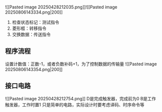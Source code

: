 ![[Pasted image 20250428212035.png]]![[Pasted image 20250806143334.png|200]]
1. 检查状态标记：测试指令
2. 菱形框：转移指令
3. 交换数据：传送指令
## 程序流程
设置计数值：正数-1，或者负数补码+1，为了控制数据的传输量
![[Pasted image 20250806143354.png|200]]
## 接口电路
![[Pasted image 20250428212754.png]]
D是完成触发器，完成前为0
B是工作触发器，工作时置1
只是简单的电路，实际设计时要考虑译码、时序命令等

